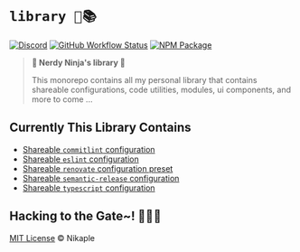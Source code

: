 # `library 🥷📚`

[![Discord][discord-image]][discord-url]
[![GitHub Workflow Status][workflow-image]][workflow-url]
[![NPM Package][npm-image]][npm-url]

> **🥷 Nerdy Ninja's library 📜**
>
> This monorepo contains all my personal library that contains shareable configurations, code utilities, modules, ui components, and more to come ...

## Currently This Library Contains

- [Shareable `commitlint` configuration](./configs/commitlint)
- [Shareable `eslint` configuration](./configs/eslint)
- [Shareable `renovate` configuration preset](./configs/renovate)
- [Shareable `semantic-release` configuration](./configs/semantic-release)
- [Shareable `typescript` configuration](./configs/tsconfig)

## Hacking to the Gate~! 🧑‍💻🎶

[MIT License](./license) © Nikaple

<!-- Variables -->

[discord-image]: https://img.shields.io/discord/758271814153011201?label=Developers%20Indonesia&logo=discord&style=flat-square
[discord-url]: https://discord.gg/njSj2Nq "Chat and discuss at Developers Indonesia"
[workflow-image]: https://img.shields.io/github/workflow/status/nikaple/library/%E2%9A%99%F0%9F%9A%80?label=CI%2FCD&logo=github-actions&style=flat-square
[workflow-url]: https://github.com/nikaple/library/actions "GitHub Actions"
[npm-image]: https://img.shields.io/badge/NPM-nikaple-blue?style=flat-square&logo=npm
[npm-url]: https://www.npmjs.com/~nikaple "latipun's packages on NPM"
